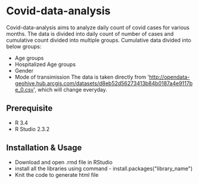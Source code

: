 # Covid-data-analysis

Covid-data-analysis aims to analyze daily count of covid cases for various months. The data is divided into daily count of number of cases and cumulative count divided into multiple groups.
Cumulative data divided into below groups:
* Age groups
* Hospitalized Age groups
* Gender
* Mode of transimission
The data is taken directly from 'http://opendata-geohive.hub.arcgis.com/datasets/d8eb52d56273413b84b0187a4e9117be_0.csv', which will change everyday.

## Prerequisite
* R 3.4
* R Studio 2.3.2

## Installation & Usage
* Download and open .rmd file in RStudio
* install all the libraries using command - install.packages("library_name")
* Knit the code to generate html file

